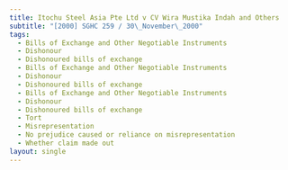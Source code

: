 ```yaml
---
title: Itochu Steel Asia Pte Ltd v CV Wira Mustika Indah and Others
subtitle: "[2000] SGHC 259 / 30\_November\_2000"
tags:
  - Bills of Exchange and Other Negotiable Instruments
  - Dishonour
  - Dishonoured bills of exchange
  - Bills of Exchange and Other Negotiable Instruments
  - Dishonour
  - Dishonoured bills of exchange
  - Bills of Exchange and Other Negotiable Instruments
  - Dishonour
  - Dishonoured bills of exchange
  - Tort
  - Misrepresentation
  - No prejudice caused or reliance on misrepresentation
  - Whether claim made out
layout: single
---
```


